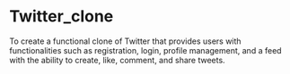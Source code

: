 # Twitter_clone
To create a functional clone of Twitter that provides users with functionalities such as 
registration, login, profile management, and a feed with the ability to create, like, comment, and 
share tweets.
